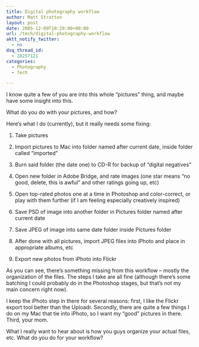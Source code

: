 ```yaml
---
title: Digital photography workflow
author: Matt Stratton
layout: post
date: 2005-12-09T10:29:00+00:00
url: /tech/digital-photography-workflow
aktt_notify_twitter:
  - no
dsq_thread_id:
  - 28257121
categories:
  - Photography
  - Tech

---
```

I know quite a few of you are into this whole &#8220;pictures&#8221; thing, and maybe have some insight into this.

What do you do with your pictures, and how?

Here&#8217;s what I do (currently), but it really needs some fixing:

1) Take pictures
  
2) Import pictures to Mac into folder named after current date, inside folder called &#8220;imported&#8221;
  
3) Burn said folder (the date one) to CD-R for backup of &#8220;digital negatives&#8221;
  
4) Open new folder in Adobe Bridge, and rate images (one star means &#8220;no good, delete, this is awful&#8221; and other ratings going up, etc)
  
5) Open top-rated photos one at a time in Photoshop and color-correct, or play with them further (if I am feeling especially creatively inspired)
  
6) Save PSD of image into another folder in Pictures folder named after current date
  
7) Save JPEG of image into same date folder inside Pictures folder
  
8) After done with all pictures, import JPEG files into iPhoto and place in appropriate albums, etc
  
9) Export new photos from iPhoto into Flickr

As you can see, there&#8217;s something missing from this workflow &#8211; mostly the organization of the files. The steps I take are all fine (although there&#8217;s some batching I could probably do in the Photoshop stages, but that&#8217;s not my main concern right now).

I keep the iPhoto step in there for several reasons: first, I like the Flickr export tool better than the Uploadr. Secondly, there are quite a few things I do on my Mac that tie into iPhoto, so I want my &#8220;good&#8221; pictures in there. Third, your mom.

What I really want to hear about is how you guys organize your actual files, etc. What do you do for your workflow?